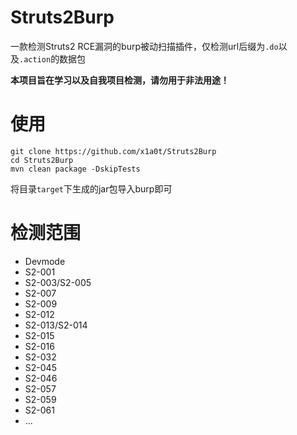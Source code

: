# Struts2Burp
一款检测Struts2 RCE漏洞的burp被动扫描插件，仅检测url后缀为`.do`以及`.action`的数据包

**本项目旨在学习以及自我项目检测，请勿用于非法用途！**
# 使用
```
git clone https://github.com/x1a0t/Struts2Burp
cd Struts2Burp
mvn clean package -DskipTests
```
将目录`target`下生成的jar包导入burp即可
# 检测范围
* Devmode
* S2-001
* S2-003/S2-005
* S2-007
* S2-009
* S2-012
* S2-013/S2-014
* S2-015
* S2-016
* S2-032
* S2-045
* S2-046
* S2-057
* S2-059
* S2-061
* ...